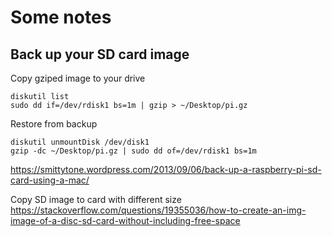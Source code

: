 # Some notes

## Back up your SD card image

Copy gziped image to your drive

    diskutil list
    sudo dd if=/dev/rdisk1 bs=1m | gzip > ~/Desktop/pi.gz

Restore from backup

    diskutil unmountDisk /dev/disk1
    gzip -dc ~/Desktop/pi.gz | sudo dd of=/dev/rdisk1 bs=1m


https://smittytone.wordpress.com/2013/09/06/back-up-a-raspberry-pi-sd-card-using-a-mac/


Copy SD image to card with different size
https://stackoverflow.com/questions/19355036/how-to-create-an-img-image-of-a-disc-sd-card-without-including-free-space


